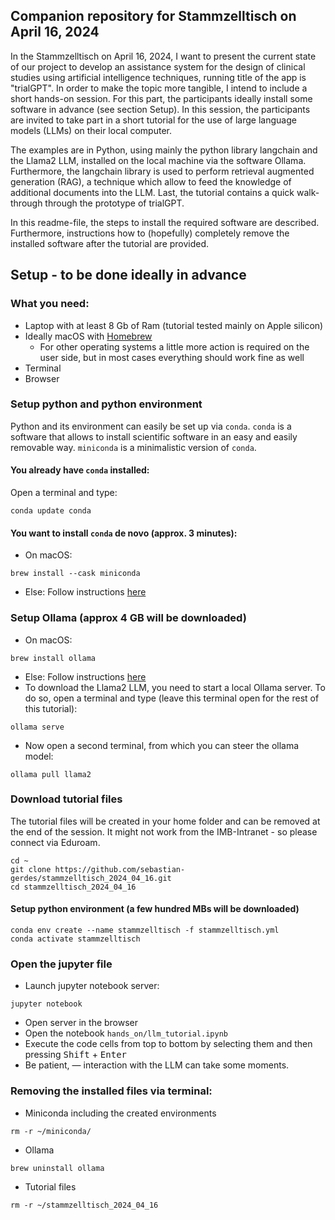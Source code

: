 ## Companion repository for Stammzelltisch on April 16, 2024
In the Stammzelltisch on April 16, 2024, I want to present the current state of our project to develop an assistance system for the design of clinical studies using artificial intelligence techniques, running title of the app is "trialGPT". In order to make the topic more tangible, I intend to include a short hands-on session. For this part, the participants ideally install some software in advance (see section Setup). In this session, the participants are invited to take part in a short tutorial for the use of large language models (LLMs) on their local computer.

The examples are in Python, using mainly the python library langchain and the Llama2 LLM, installed on the local machine via the software Ollama. Furthermore, the langchain library is used to perform retrieval augmented generation (RAG), a technique which allow to feed the knowledge of additional documents into the LLM. Last, the tutorial contains a quick walk-through through the prototype of trialGPT.

In this readme-file, the steps to install the required software are described. Furthermore, instructions how to (hopefully) completely remove the installed software after the tutorial are provided.

## Setup - to be done ideally in advance
### What you need:
* Laptop with at least 8 Gb of Ram (tutorial tested mainly on Apple silicon)
* Ideally macOS with [Homebrew](https://brew.sh/)
    * For other operating systems a little more action is required on the user side, but in most cases everything should work fine as well
* Terminal
* Browser

### Setup python and python environment
Python and its environment can easily be set up via `conda`. `conda` is a software that allows to install scientific software in an easy and easily removable way. `miniconda` is a minimalistic version of `conda`.

#### You already have `conda` installed:
Open a terminal and type:
```
conda update conda
```

#### You want to install `conda` de novo (approx. 3 minutes):
* On macOS:
```
brew install --cask miniconda
```
* Else: Follow instructions [here](https://docs.anaconda.com/free/miniconda/miniconda-install/)


### Setup Ollama (approx 4 GB will be downloaded)
* On macOS: 
```
brew install ollama
```
* Else: Follow instructions [here](https://ollama.com/download/mac)
* To download the Llama2 LLM, you need to start a local Ollama server. To do so, open a terminal and type (leave this terminal open for the rest of this tutorial):
```
ollama serve
```
* Now open a second terminal, from which you can steer the ollama model:
```
ollama pull llama2
```

### Download tutorial files
The tutorial files will be created in your home folder and can be removed at the end of the session. It might not work from the IMB-Intranet - so please connect via Eduroam.
```
cd ~
git clone https://github.com/sebastian-gerdes/stammzelltisch_2024_04_16.git
cd stammzelltisch_2024_04_16
```

#### Setup python environment (a few hundred MBs will be downloaded)
```
conda env create --name stammzelltisch -f stammzelltisch.yml
conda activate stammzelltisch
```

### Open the jupyter file
* Launch jupyter notebook server:
```
jupyter notebook
```
* Open server in the browser
* Open the notebook `hands_on/llm_tutorial.ipynb`
* Execute the code cells from top to bottom by selecting them and then pressing <kbd>Shift</kbd> + <kbd>Enter</kbd>
* Be patient, — interaction with the LLM can take some moments.

### Removing the installed files via terminal:
* Miniconda including the created environments
```
rm -r ~/miniconda/
```
* Ollama
```
brew uninstall ollama
```
* Tutorial files
```
rm -r ~/stammzelltisch_2024_04_16
```
